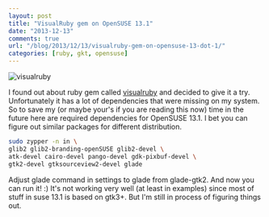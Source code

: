 ```yaml
---
layout: post
title: "VisualRuby gem on OpenSUSE 13.1"
date: "2013-12-13"
comments: true
url: "/blog/2013/12/13/visualruby-gem-on-opensuse-13-dot-1/"
categories: [ruby, gkt, opensuse]
---
```

![visualruby](https://d1wvxg652jdms0.cloudfront.net/visualruby/1.png)

I found out about ruby gem called [visualruby](https://visualruby.net/) and decided to give it a try. Unfortunately it has a lot of dependencies that were missing on my system.
So to save my (or maybe your's if you are reading this now) time in the future here are required dependencies for OpenSUSE 13.1.
I bet you can figure out similar packages for different distribution.

<!--more-->

```sh
sudo zypper -n in \
glib2 glib2-branding-openSUSE glib2-devel \
atk-devel cairo-devel pango-devel gdk-pixbuf-devel \
gtk2-devel gtksourceview2-devel glade
```

Adjust glade command in settings to glade from glade-gtk2. And now you can run it! :)
It's not working very well (at least in examples) since most of stuff in suse 13.1 is based on gtk3+.
But I'm still in process of figuring things out.
